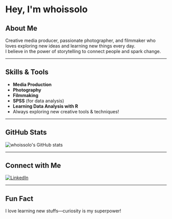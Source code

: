 # Hey, I'm whoissolo

## About Me
Creative media producer, passionate photographer, and filmmaker who loves exploring new ideas and learning new things every day.  
I believe in the power of storytelling to connect people and spark change.

---

## Skills & Tools
- **Media Production**
- **Photography**
- **Filmmaking**
- **SPSS** (for data analysis)
- **Learning Data Analysis with R**
- Always exploring new creative tools & techniques!

---

## GitHub Stats
![whoissolo's GitHub stats](https://github-readme-stats.vercel.app/api?username=whoissolo&show_icons=true&theme=tokyonight)

---

## Connect with Me
[![LinkedIn](https://img.shields.io/badge/-LinkedIn-0077B5?style=flat-square&logo=linkedin)](https://www.linkedin.com/in/solomon-ekhator-ba9337189)

---

## Fun Fact
I love learning new stuffs—curiosity is my superpower!
